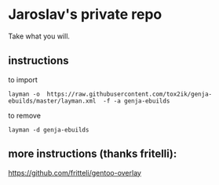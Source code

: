 # Jaroslav's private repo

Take what you will.

## instructions

to import

    layman -o  https://raw.githubusercontent.com/tox2ik/genja-ebuilds/master/layman.xml  -f -a genja-ebuilds

to remove
    
    layman -d genja-ebuilds

## more instructions (thanks fritelli):

https://github.com/fritteli/gentoo-overlay
